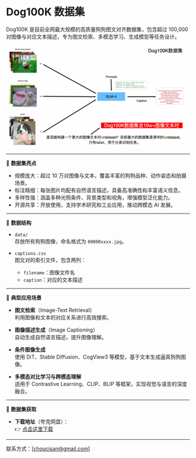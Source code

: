 # Dog100K 数据集

Dog100K 是目前全网最大规模的高质量狗狗图文对齐数据集，包含超过 100,000 对图像与对应文本描述，专为图文检索、多模态学习、生成模型等任务设计。

<p align="center">
  <img src="1.png" alt="Dog100K 示例" width="1000"/>
</p>

---

🐶 **数据集亮点**

- 规模庞大：超过 10 万对图像与文本，覆盖丰富的狗狗品种、动作姿态和拍摄场景。  
- 标注精细：每张图片均配有自然语言描述，具备高准确性和丰富语义信息。  
- 多样性强：涵盖多种光照条件、背景类型和视角，增强模型泛化能力。  
- 开源共享：开放使用，支持学术研究和工业应用，推动跨模态 AI 发展。  

---

📂 **数据结构**

- `data/`  
  存放所有狗狗图像，命名格式为 `00000xxxx.jpg`。  

- `captions.csv`  
  图文对的索引文件，包含两列：  
  - `filename`：图像文件名  
  - `caption`：对应的文本描述  

---

🚀 **典型应用场景**

- **图文检索**（Image-Text Retrieval）  
  利用图像和文本的对应关系进行高效搜索。  

- **图像描述生成**（Image Captioning）  
  自动生成自然语言描述，提升图像理解。  

- **条件图像生成**  
  使用 DiT、Stable Diffusion、CogView3 等模型，基于文本生成逼真狗狗图像。  

- **多模态对比学习与跨模态理解**  
  适用于 Contrastive Learning、CLIP、BLIP 等框架，实现视觉与语言的深度融合。  

---

🔗 **数据集获取**

- **下载地址**（夸克网盘）：  
  👉 [点击这里下载](https://pan.quark.cn/s/847c986bb883)  

---
 
联系方式：[choucisan@gmail.com]  

